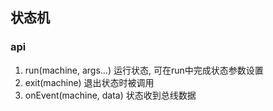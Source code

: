 ## 状态机
### api
1. run(machine, args...) 运行状态, 可在run中完成状态参数设置
2. exit(machine) 退出状态时被调用
3. onEvent(machine, data) 状态收到总线数据